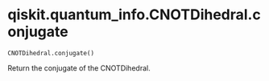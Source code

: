 # qiskit.quantum\_info.CNOTDihedral.conjugate

`CNOTDihedral.conjugate()`

Return the conjugate of the CNOTDihedral.
